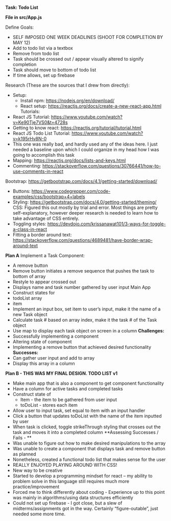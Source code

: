 **Task: Todo List** 


**File in src/App.js**


Define Goals: 
- SELF IMPOSED ONE WEEK DEADLINES (SHOOT FOR COMPLETION BY MAY 12)
- Add to todo list via a textbox
- Remove from todo list
- Task should be crossed out / appear visually altered to signify completion
- Task should move to bottom of todo list
- If time allows, set up firebase

Research (These are the sources that I drew from directly):
- Setup: 
   - Install npm: https://nodejs.org/en/download/
   - React setup: https://reactjs.org/docs/create-a-new-react-app.html
Tutorials: 
- React JS Tutorial: https://www.youtube.com/watch?v=Ke90Tje7VS0&t=4728s
- Getting to know react: https://reactjs.org/tutorial/tutorial.html
- React JS Todo List Tutorial: https://www.youtube.com/watch?v=k195rHv8N-0
- This one was really bad, and hardly used any of the ideas here. I just needed a baseline upon which I could organize in my head how I was going to accomplish this task
- Mapping: https://reactjs.org/docs/lists-and-keys.html
- Commenting: https://stackoverflow.com/questions/30766441/how-to-use-comments-in-react

Bootstrap: https://getbootstrap.com/docs/4.1/getting-started/download/
- Buttons: https://www.codegrepper.com/code-examples/css/bootstrap+4+labels
- Styling: https://getbootstrap.com/docs/4.0/getting-started/theming/
CSS: Figured this out mostly by trial and error. Most things are pretty self-explanatory, however deeper research is needed to learn how to take advantage of CSS entirely.
- Toggling styles: https://devdojo.com/krissanawat101/3-ways-for-toggle-a-class-in-react
- Fitting a border around text: https://stackoverflow.com/questions/4689481/have-border-wrap-around-text

**Plan A**
Implement a Task Component:
- A remove button
- Remove button initiates a remove sequence that pushes the task to bottom of array
- Restyle to appear crossed out
- Displays name and task number gathered by user input
Main App
- Construct states for
- todoList array
- item
- Implement an input box, set item to user’s input, make it the name of a new Task object
- Calculate task # based on array index, make it the task # of the Task object
- Use map to display each task object on screen in a column
**Challenges:** 
- Successfully implementing a component 
- Altering state of component
- Implementing a remove button that achieved desired functionality
**Successes:**
- Can gather user input and add to array
- Display this array in a column

**Plan B - THIS WAS MY FINAL DESIGN. TODO LIST v1**
- Make main app that is also a component to get component functionality
- Have a column for active tasks and completed tasks
- Construct state of 
    - Item - the item to be gathered from user input
    - toDoList - stores each item
- Allow user to input task, set equal to item with an input handler
- Click a button that updates toDoList with the name of the item inputted by user
- When task is clicked, toggle strikeThrough styling that crosses out the task and moves it into a completed column
 **Assessing Successes / Fails - **
- Was unable to figure out how to make desired manipulations to the array
- Was unable to create a component that displays task and remove button as planned
- Nonetheless, created a functional todo list that makes sense for the user
- REALLY ENJOYED PLAYING AROUND WITH CSS!
- New way to be creative
- Started to develop a programming mindset for react – my ability to problem solve in this language still requires much more practice/improvement
- Forced me to think differently about coding
      - Experience up to this point was mainly in algorithms/using data structures efficiently
- Could not set up firebase - I got close, but a slew of midterms/assignments got in the way. Certainly “figure-outable”, just needed some more time. 



